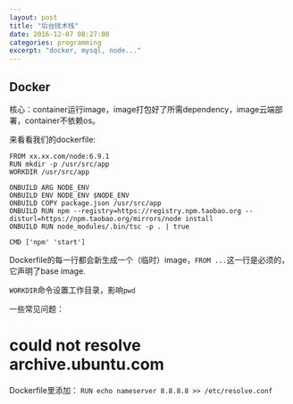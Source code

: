 ```yaml
---
layout: post
title: "后台技术栈"
date: 2016-12-07 08:27:00
categories: programming
excerpt: "docker, mysql, node..."
---
```


## Docker

核心：container运行image，image打包好了所需dependency，image云端部署，container不依赖os。

来看看我们的dockerfile:

```docker
FROM xx.xx.com/node:6.9.1
RUN mkdir -p /usr/src/app
WORKDIR /usr/src/app

ONBUILD ARG NODE_ENV
ONBUILD ENV NODE_ENV $NODE_ENV
ONBUILD COPY package.json /usr/src/app
ONBUILD RUN npm --registry=https://registry.npm.taobao.org --disturl=https://npm.taobao.org/mirrors/node install
ONBUILD RUN node_modules/.bin/tsc -p . | true

CMD ['npm' 'start']
```

Dockerfile的每一行都会新生成一个（临时）image，`FROM ...`这一行是必须的，它声明了base image.

`WORKDIR`命令设置工作目录，影响`pwd`

一些常见问题： 

# could not resolve archive.ubuntu.com

Dockerfile里添加： ```RUN echo nameserver 8.8.8.8 >> /etc/resolve.conf```

